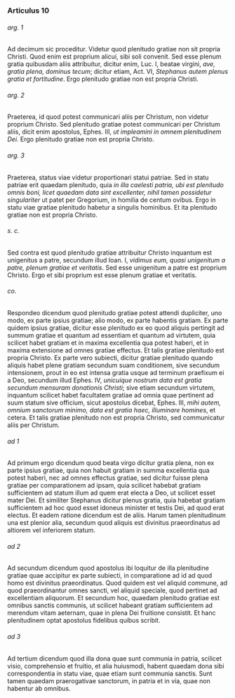 ### Articulus 10

###### arg. 1
Ad decimum sic proceditur. Videtur quod plenitudo gratiae non sit propria Christi. Quod enim est proprium alicui, sibi soli convenit. Sed esse plenum gratia quibusdam aliis attribuitur, dicitur enim, Luc. I, beatae virgini, *ave, gratia plena, dominus tecum*; dicitur etiam, Act. VI, *Stephanus autem plenus gratia et fortitudine*. Ergo plenitudo gratiae non est propria Christi.

###### arg. 2
Praeterea, id quod potest communicari aliis per Christum, non videtur proprium Christo. Sed plenitudo gratiae potest communicari per Christum aliis, dicit enim apostolus, Ephes. III, *ut impleamini in omnem plenitudinem Dei*. Ergo plenitudo gratiae non est propria Christo.

###### arg. 3
Praeterea, status viae videtur proportionari statui patriae. Sed in statu patriae erit quaedam plenitudo, quia *in illa caelesti patria, ubi est plenitudo omnis boni, licet quaedam data sint excellenter, nihil tamen possidetur singulariter* ut patet per Gregorium, in homilia de centum ovibus. Ergo in statu viae gratiae plenitudo habetur a singulis hominibus. Et ita plenitudo gratiae non est propria Christo.

###### s. c.
Sed contra est quod plenitudo gratiae attribuitur Christo inquantum est unigenitus a patre, secundum illud Ioan. I, *vidimus eum, quasi unigenitum a patre, plenum gratiae et veritatis*. Sed esse unigenitum a patre est proprium Christo. Ergo et sibi proprium est esse plenum gratiae et veritatis.

###### co.
Respondeo dicendum quod plenitudo gratiae potest attendi dupliciter, uno modo, ex parte ipsius gratiae; alio modo, ex parte habentis gratiam. Ex parte quidem ipsius gratiae, dicitur esse plenitudo ex eo quod aliquis pertingit ad summum gratiae et quantum ad essentiam et quantum ad virtutem, quia scilicet habet gratiam et in maxima excellentia qua potest haberi, et in maxima extensione ad omnes gratiae effectus. Et talis gratiae plenitudo est propria Christo. Ex parte vero subiecti, dicitur gratiae plenitudo quando aliquis habet plene gratiam secundum suam conditionem, sive secundum intensionem, prout in eo est intensa gratia usque ad terminum praefixum ei a Deo, secundum illud Ephes. IV, *unicuique nostrum data est gratia secundum mensuram donationis Christi*; sive etiam secundum virtutem, inquantum scilicet habet facultatem gratiae ad omnia quae pertinent ad suum statum sive officium, sicut apostolus dicebat, Ephes. III, *mihi autem, omnium sanctorum minimo, data est gratia haec, illuminare homines*, et cetera. Et talis gratiae plenitudo non est propria Christo, sed communicatur aliis per Christum.

###### ad 1
Ad primum ergo dicendum quod beata virgo dicitur gratia plena, non ex parte ipsius gratiae, quia non habuit gratiam in summa excellentia qua potest haberi, nec ad omnes effectus gratiae, sed dicitur fuisse plena gratiae per comparationem ad ipsam, quia scilicet habebat gratiam sufficientem ad statum illum ad quem erat electa a Deo, ut scilicet esset mater Dei. Et similiter Stephanus dicitur plenus gratia, quia habebat gratiam sufficientem ad hoc quod esset idoneus minister et testis Dei, ad quod erat electus. Et eadem ratione dicendum est de aliis. Harum tamen plenitudinum una est plenior alia, secundum quod aliquis est divinitus praeordinatus ad altiorem vel inferiorem statum.

###### ad 2
Ad secundum dicendum quod apostolus ibi loquitur de illa plenitudine gratiae quae accipitur ex parte subiecti, in comparatione ad id ad quod homo est divinitus praeordinatus. Quod quidem est vel aliquid commune, ad quod praeordinantur omnes sancti, vel aliquid speciale, quod pertinet ad excellentiam aliquorum. Et secundum hoc, quaedam plenitudo gratiae est omnibus sanctis communis, ut scilicet habeant gratiam sufficientem ad merendum vitam aeternam, quae in plena Dei fruitione consistit. Et hanc plenitudinem optat apostolus fidelibus quibus scribit.

###### ad 3
Ad tertium dicendum quod illa dona quae sunt communia in patria, scilicet visio, comprehensio et fruitio, et alia huiusmodi, habent quaedam dona sibi correspondentia in statu viae, quae etiam sunt communia sanctis. Sunt tamen quaedam praerogativae sanctorum, in patria et in via, quae non habentur ab omnibus.

